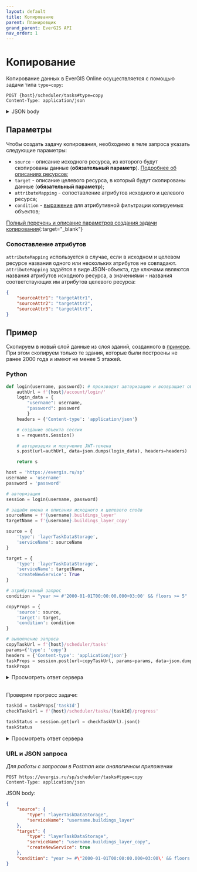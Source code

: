```yaml
---
layout: default
title: Копирование
parent: Планировщик
grand_parent: EverGIS API
nav_order: 1
---
```


# Копирование
Копирование данных в EverGIS Online осуществляется с помощью задачи типа `type=copy`:
```
POST {host}/scheduler/tasks#type=copy
Content-Type: application/json
```
<details>
<summary>JSON body</summary>

{% highlight json %}

{
  "condition": null,
  "attributeMapping": {
    "property1": "string",
    "property2": "string"
  },
  "source": {
    "serviceName": "string",
    "attributesConfiguration": {
      "idAttribute": "string",
      "titleAttribute": "string",
      "geometryAttribute": "string",
      "tableName": "string",
      "attributes": [
        {
          "attributeName": "string",
          "columnName": "string",
          "alias": "string",
          "subType": "None",
          "isEditable": true,
          "isDisplayed": true,
          "aggregation": "None",
          "expression": "string",
          "stringFormat": {
            "scalingFactor": 0,
            "unitsLabel": "string",
            "format": "string",
            "culture": "string",
            "splitDigitGroup": true,
            "rounding": 0
          }
        }
      ],
      "tableReferences": [
        {
          "tableName": "string",
          "referenceColumn": "string",
          "targetColumn": "string",
          "attributes": [
            {
              "attributeName": "string",
              "columnName": "string",
              "alias": "string",
              "subType": "None",
              "isEditable": true,
              "isDisplayed": true,
              "aggregation": "None",
              "expression": "string",
              "stringFormat": {
                "scalingFactor": 0,
                "unitsLabel": "string",
                "format": "string",
                "culture": "string",
                "splitDigitGroup": true,
                "rounding": 0
              }
            }
          ],
          "tableReferences": [
            {}
          ]
        }
      ]
    }
  },
  "target": {
    "serviceName": "string",
    "attributesConfiguration": {
      "idAttribute": "string",
      "titleAttribute": "string",
      "geometryAttribute": "string",
      "tableName": "string",
      "attributes": [
        {
          "attributeName": "string",
          "columnName": "string",
          "alias": "string",
          "subType": "None",
          "isEditable": true,
          "isDisplayed": true,
          "aggregation": "None",
          "expression": "string",
          "stringFormat": {
            "scalingFactor": 0,
            "unitsLabel": "string",
            "format": "string",
            "culture": "string",
            "splitDigitGroup": true,
            "rounding": 0
          }
        }
      ],
      "tableReferences": [
        {
          "tableName": "string",
          "referenceColumn": "string",
          "targetColumn": "string",
          "attributes": [
            {
              "attributeName": "string",
              "columnName": "string",
              "alias": "string",
              "subType": "None",
              "isEditable": true,
              "isDisplayed": true,
              "aggregation": "None",
              "expression": "string",
              "stringFormat": {
                "scalingFactor": 0,
                "unitsLabel": "string",
                "format": "string",
                "culture": "string",
                "splitDigitGroup": true,
                "rounding": 0
              }
            }
          ],
          "tableReferences": [
            {}
          ]
        }
      ]
    }
  }
}

{% endhighlight %}
</details>

## Параметры
Чтобы создать задачу копирования, необходимо в теле запроса указать следующие параметры:

- `source` - описание исходного ресурса, из которого будут скопированы данные (**обязательный параметр**). [Подробнее об описаниях ресурсов](/api/scheduler/sources);
- `target` - описание целевого ресурса, в который будут скопированы данные (**обязательный параметр**);
- `attributeMapping` - сопоставление атрибутов исходного и целевого ресурса;
- `condition` - [выражение](/help/attr_query) для атрибутивной фильтрации копируемых объектов;

[Полный перечень и описание параметров создания задачи копирования](https://evergis.ru/sp/docs/index.html#tag/SchedulerService/operation/SchedulerServiceController_StartCopyTask){:target="_blank"}

### Сопоставление атрибутов
`attributeMapping` используется в случае, если в исходном и целевом ресурсе названия одного или нескольких атрибутов не совпадают. 
`attributeMapping` задаётся в виде JSON-объекта, где ключами являются названия атрибутов исходного ресурса, а значениями - названия соответствующих им атрибутов целевого ресурса:

```json
{
    "sourceAttr1": "targetAttr1",
    "sourceAttr2": "targetAttr2",
    "sourceAttr3": "targetAttr3",
}
```

## Пример
Скопируем в новый слой данные из слоя зданий, созданного в [примере](/api/resources/create_layer). При этом скопируем только те здания, которые были построены не ранее 2000 года и имеют не менее 5 этажей.

### Python
```python
def login(username, password): # производит авторизацию и возвращает объект сессии
    authUrl = f'{host}/account/login/'
    login_data = {
        "username": username,
        "password": password
        }
    headers = {'Content-type': 'application/json'}

    # создание объекта сессии
    s = requests.Session()

    # авторизация и получение JWT-токена
    s.post(url=authUrl, data=json.dumps(login_data), headers=headers)

    return s

host = 'https://evergis.ru/sp'
username = 'username'
password = 'password'

# авторизация
session = login(username, password)

# задаём имена и описания исходного и целевого слоёв
sourceName = f'{username}.buildings_layer'
targetName = f'{username}.buildings_layer_copy'

source = {
    'type': 'layerTaskDataStorage',
    'serviceName': sourceName
}

target = {
    'type': 'layerTaskDataStorage',
    'serviceName': targetName,
    'createNewService': True
}

# атрибутивный запрос
condition = "year >= #'2000-01-01T00:00:00.000+03:00' && floors >= 5"

copyProps = {
    'source': source,
    'target': target,
    'condition': condition
}

# выполнение запроса
copyTaskUrl = f'{host}/scheduler/tasks'
params={'type': 'copy'}
headers = {'Content-type': 'application/json'}
taskProps = session.post(url=copyTaskUrl, params=params, data=json.dumps(copyProps), headers=headers).json()
taskProps
```
<details>
<summary>Просмотреть ответ сервера</summary>

{% highlight python %}

{'taskId': 'a248c545-8a15-4f67-b97d-bf5fbe61be9f',
 'status': 'Scheduled',
 'taskResult': None}

{% endhighlight %}

</details>

<br>

Проверим прогресс задачи:
```python
taskId = taskProps['taskId']
checkTaskUrl = f'{host}/scheduler/tasks/{taskId}/progress'

taskStatus = session.get(url = checkTaskUrl).json()
taskStatus
```
<details>
<summary>Просмотреть ответ сервера</summary>

{% highlight python %}

{'id': 'a248c545-8a15-4f67-b97d-bf5fbe61be9f',
 'status': 'Completed',
 'taskResult': {'message': None,
  'stepResults': [{'stepName': None,
    'inputSource': None,
    'outSource': None,
    'startedTime': '2023-12-12T23:57:52.6243769Z',
    'endedTime': '2023-12-12T23:57:52.635895Z',
    'batchErrors': None,
    'batchCount': 1,
    'inputObjectCount': 0,
    'errorCount': 0,
    'outputObjectCount': 0,
    'resultDetails': None},
   {'stepName': None,
    'inputSource': None,
    'outSource': None,
    'startedTime': '2023-12-12T23:57:52.659113Z',
    'endedTime': '2023-12-12T23:57:52.6591355Z',
    'batchErrors': None,
    'batchCount': 1,
    'inputObjectCount': 0,
    'errorCount': 0,
    'outputObjectCount': 0,
    'resultDetails': None},
   {'stepName': None,
    'inputSource': None,
    'outSource': None,
    'startedTime': '2023-12-12T23:57:52.8735937Z',
    'endedTime': '2023-12-12T23:57:52.9378787Z',
    'batchErrors': None,
    'batchCount': 1,
    'inputObjectCount': 2,
    'errorCount': 0,
    'outputObjectCount': 2,
    'resultDetails': None}],
  'inputObjectCount': 2,
  'errorCount': 0,
  'outputObjectCount': 2},
 'stepCount': 0,
 'currentStepId': 0,
 'currentStepAlreadyDone': 0,
 'currentStepObjectCount': 0,
 'resultDetails': None}

{% endhighlight %}

</details>

### URL и JSON запроса
*Для работы с запросом в Postman или аналогичном приложении*

```
POST https://evergis.ru/sp/scheduler/tasks#type=copy
Content-Type: application/json
```
JSON body:
```json
{
    "source": {
        "type": "layerTaskDataStorage", 
        "serviceName": "username.buildings_layer"
    }, 
    "target": {
        "type": "layerTaskDataStorage", 
        "serviceName": "username.buildings_layer_copy", 
        "createNewService": true
    }, 
    "condition": "year >= #\'2000-01-01T00:00:00.000+03:00\' && floors >= 5"
}
```